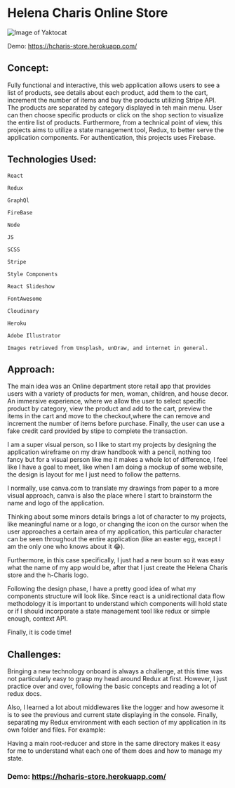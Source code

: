 # Helena Charis Online Store




![Image of Yaktocat](https://res.cloudinary.com/duprwuo4j/image/upload/v1598302313/h-charis-online-store/screenshot_20200824_155042_fcpuxf.png)




Demo: https://hcharis-store.herokuapp.com/


## Concept:

Fully functional and interactive, this web application allows users to see a list of products, see details about each product, add them to the cart, increment the number of items and buy the products utilizing Stripe API. The products are separated by category displayed in teh main menu. User can then choose specific products or click on the shop section to visualize the entire list of products. Furthermore, from a technical point of view, this projects aims to utilize a state management tool, Redux, to better serve the application components. For authentication, this projects uses Firebase.  


## Technologies Used:

    React

    Redux

    GraphQl

    FireBase

    Node

    JS

    SCSS

    Stripe

    Style Components

    React Slideshow

    FontAwesome

    Cloudinary

    Heroku

    Adobe Illustrator

    Images retrieved from Unsplash, unDraw, and internet in general.


## Approach:

The main idea was an Online department store retail app that provides users with a variety of products for men, woman, children, and house decor. 
An immersive experience, where we allow the user to select specific product by category, view the product and add to the cart, preview the items in the cart and move to the checkout,where the can remove and increment the number of items before purchase. Finally, the user can use a fake credit card provided by stipe to complete the transaction.

I am a super visual person, so I like to start my projects by designing the application wireframe on my draw handbook with a pencil, nothing too fancy but for a visual person like me it makes a whole lot of difference, I feel like I have a goal to meet, like when I am doing a mockup of some website, the design is layout for me I just need to follow the patterns. 

I normally, use canva.com to translate my drawings from paper to a more visual approach, canva is also the place where I start to brainstorm the name and logo of the application. 

Thinking about some minors details brings a lot of character to my projects, like meaningful name or a logo, or changing the icon on the cursor when the user approaches a certain area of my application, this particular character can be seen throughout the entire application (like an easter egg, except I am the only one who knows about it 😂).

Furthermore, in this case specifically, I just had a new bourn so it was easy what the name of my app would be, after that I just create the Helena Charis store and the h-Charis logo. 

Following the design phase, I have a pretty good idea of what my components structure will look like. Since react is a unidirectional data flow methodology it is important to understand which components will hold state or if I should incorporate a state management tool like redux or simple enough, context API. 

Finally, it is code time!

## Challenges:

Bringing a new technology onboard is always a challenge, at this time was not particularly easy to grasp my head around Redux at first. However, I just practice over and over, following the basic concepts and reading a lot of redux docs. 

Also, I learned a lot about middlewares like the logger and how awesome it is to see the previous and current state displaying in the console. Finally, separating my Redux environment with each section of my application in its own folder and files. 
For example: 



 Having a main root-reducer and store in the same directory makes it easy for me to understand what each one of them does and how to manage my state. 

### Demo: https://hcharis-store.herokuapp.com/
